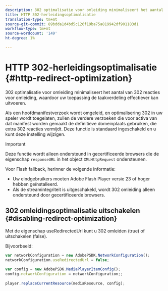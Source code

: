 ```yaml
---
description: 302 optimalisatie voor omleiding minimaliseert het aantal van 302 reacties voor omleiding, waardoor uw toepassing de taakverdeling effectiever kan uitvoeren.
title: HTTP 302-herleidingsoptimalisatie
translation-type: tm+mt
source-git-commit: 89bdda1d4bd5c126f19ba75a819942df901183d1
workflow-type: tm+mt
source-wordcount: '149'
ht-degree: 1%

---
```



# HTTP 302-herleidingsoptimalisatie {#http-redirect-optimization}

302 optimalisatie voor omleiding minimaliseert het aantal van 302 reacties voor omleiding, waardoor uw toepassing de taakverdeling effectiever kan uitvoeren.

Als een hoofdmanifestverzoek wordt omgeleid, en optimalisering 302 in uw speler wordt toegelaten, zullen de verdere verzoeken die voor activa van dat manifest worden gemaakt de definitieve domeinplaats gebruiken, die extra 302 reacties vermijdt. Deze functie is standaard ingeschakeld en u kunt deze instelling wijzigen.

>[!IMPORTANT]
>
>Deze functie wordt alleen ondersteund in gecertificeerde browsers die de eigenschap `responseURL` in het object `XMLHttpRequest` ondersteunen.

Voor Flash fallback, herinner de volgende informatie:

* Uw eindgebruikers moeten Adobe Flash Player versie 23 of hoger hebben geïnstalleerd.
* Als de streamintegriteit is uitgeschakeld, wordt 302 omleiding alleen ondersteund door gecertificeerde browsers.

## 302 omleidingsoptimalisatie uitschakelen {#disabling-redirect-optimization}

Met de eigenschap useRedirectedUrl kunt u 302 omleiden (true) of uitschakelen (false).

Bijvoorbeeld:

```js
var networkConfiguration = new AdobePSDK.NetworkConfiguration(); 
networkConfiguration.useRedirectedUrl = false; 
 
var config = new AdobePSDK.MediaPlayerItemConfig(); 
config.networkConfiguration = networkConfiguration;; 
 
player.replaceCurrentResource(mediaResource, config);
```
